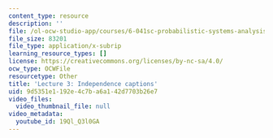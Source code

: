 ```yaml
---
content_type: resource
description: ''
file: /ol-ocw-studio-app/courses/6-041sc-probabilistic-systems-analysis-and-applied-probability-fall-2013/19Ql_Q3l0GA_captions.webvtt
file_size: 83201
file_type: application/x-subrip
learning_resource_types: []
license: https://creativecommons.org/licenses/by-nc-sa/4.0/
ocw_type: OCWFile
resourcetype: Other
title: 'Lecture 3: Independence captions'
uid: 9d5351e1-192e-4c7b-a6a1-42d7703b26e7
video_files:
  video_thumbnail_file: null
video_metadata:
  youtube_id: 19Ql_Q3l0GA
---
```

